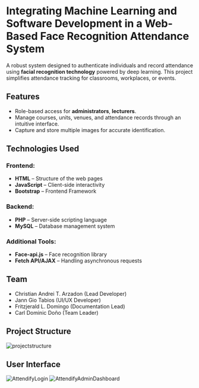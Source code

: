 ﻿# Integrating Machine Learning and Software Development in a Web-Based Face Recognition Attendance System

A robust system designed to authenticate individuals and record attendance using **facial recognition technology** powered by deep learning. This project simplifies attendance tracking for classrooms, workplaces, or events.


## **Features**

- Role-based access for **administrators**, **lecturers**.
- Manage courses, units, venues, and attendance records through an intuitive interface.
- Capture and store multiple images for accurate identification.

## **Technologies Used**

### Frontend:
- **HTML** – Structure of the web pages  
- **JavaScript** – Client-side interactivity  
- **Bootstrap** – Frontend Framework

### Backend:
- **PHP** – Server-side scripting language  
- **MySQL** – Database management system  

### Additional Tools:
- **Face-api.js** – Face recognition library  
- **Fetch API/AJAX** – Handling asynchronous requests   

## **Team**
- Christian Andrei T. Arzadon (Lead Developer)
- Jann Gio Tabios (UI/UX Developer)
- Fritzjerald L. Domingo (Documentation Lead)
- Carl Dominic Doño (Team Leader)

## Project Structure
![projectstructure](https://github.com/user-attachments/assets/f051145e-3288-4dd1-9174-4906ea11790e)

## User Interface
![AttendifyLogin](https://github.com/user-attachments/assets/9e22603e-bcc8-4e8b-8f8f-f98109df7738)
![AttendifyAdminDashboard](https://github.com/user-attachments/assets/056935af-3c68-4e2d-8f66-6611e81386ce)


